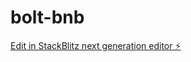 # bolt-bnb

[Edit in StackBlitz next generation editor ⚡️](https://stackblitz.com/~/github.com/donvito/bolt-bnb)